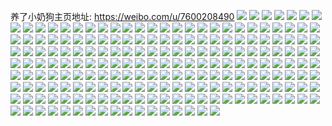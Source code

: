 养了小奶狗主页地址: https://weibo.com/u/7600208490 
![](https://wx4.sinaimg.cn/mw2000/008ilHpUgy1h9a338h41mj30le03rjrq.jpg) 
![](https://wx4.sinaimg.cn/mw2000/008ilHpUgy1h98tb0tenhj30hc0didgw.jpg) 
![](https://wx4.sinaimg.cn/mw2000/008ilHpUly1h93ljyqeqyj32c0340b29.jpg) 
![](https://wx4.sinaimg.cn/mw2000/008ilHpUly1h93lk4ju50j30u01hc142.jpg) 
![](https://wx4.sinaimg.cn/mw2000/008ilHpUgy1h9344p4w5oj30n00g4t9z.jpg) 
![](https://wx4.sinaimg.cn/mw2000/008ilHpUgy1h90yx4ji7wj31150z6tmn.jpg) 
![](https://wx4.sinaimg.cn/mw2000/008ilHpUgy1h8zvg2f4p6j30go0d0aag.jpg) 
![](https://wx4.sinaimg.cn/mw2000/008ilHpUly1h8wrglibcbj30u01blh02.jpg) 
![](https://wx4.sinaimg.cn/mw2000/008ilHpUly1h8wrgkm8szj31o0280hdt.jpg) 
![](https://wx4.sinaimg.cn/mw2000/008ilHpUly1h8w90t2awkj30qb1atqcq.jpg) 
![](https://wx4.sinaimg.cn/mw2000/008ilHpUly1h8suzu85oij30e90e9q3y.jpg) 
![](https://wx4.sinaimg.cn/mw2000/008ilHpUgy1h8nm9337x3j31kw18c1em.jpg) 
![](https://wx4.sinaimg.cn/mw2000/008ilHpUly1h8mkf1dz1gj30sv1fcdrr.jpg) 
![](https://wx4.sinaimg.cn/mw2000/008ilHpUly1h8m7m4oaryj30js0ho75a.jpg) 
![](https://wx4.sinaimg.cn/mw2000/008ilHpUgy1h897lwecbbj30qi175462.jpg) 
![](https://wx4.sinaimg.cn/mw2000/008ilHpUgy1h897lwseqlj30q61aiwn3.jpg) 
![](https://wx4.sinaimg.cn/mw2000/008ilHpUgy1h868fcwgjuj31o01iv1kx.jpg) 
![](https://wx4.sinaimg.cn/mw2000/008ilHpUgy1h868faajktj31o01ithdt.jpg) 
![](https://wx4.sinaimg.cn/mw2000/008ilHpUgy1h85on9dbi8j31np1j7hdt.jpg) 
![](https://wx4.sinaimg.cn/mw2000/008ilHpUly1h83zs9tcp6j30n00nmmyn.jpg) 
![](https://wx4.sinaimg.cn/mw2000/008ilHpUly1h83zs9idg4j30u01hcgxw.jpg) 
![](https://wx4.sinaimg.cn/mw2000/008ilHpUly1h7vu6lxvkcj30qo0uj119.jpg) 
![](https://wx4.sinaimg.cn/mw2000/008ilHpUly1h7rap09t8tj31ni1xtnpd.jpg) 
![](https://wx4.sinaimg.cn/mw2000/008ilHpUgy1h7nivoc6lvj31o01j6x6p.jpg) 
![](https://wx4.sinaimg.cn/mw2000/008ilHpUgy1h7nivp0mxdj31hc0u0ana.jpg) 
![](https://wx4.sinaimg.cn/mw2000/008ilHpUgy1h7grjtgs2pj32c0340kjo.jpg) 
![](https://wx4.sinaimg.cn/mw2000/008ilHpUgy1h7goksnnz0j30n00h8mze.jpg) 
![](https://wx4.sinaimg.cn/mw2000/008ilHpUly1h7gh314akej32yo2yo1l6.jpg) 
![](https://wx4.sinaimg.cn/mw2000/008ilHpUly1h7ea706dhvj31ce1kw4qp.jpg) 
![](https://wx4.sinaimg.cn/mw2000/008ilHpUly1h7ea7946ozj31nz1yxkjl.jpg) 
![](https://wx4.sinaimg.cn/mw2000/008ilHpUgy1h7ajkfr1avj3199152gp0.jpg) 
![](https://wx4.sinaimg.cn/mw2000/008ilHpUgy1h79wvvumitj32c0340hdt.jpg) 
![](https://wx4.sinaimg.cn/mw2000/008ilHpUly1h794rks1cyj30r61cc49n.jpg) 
![](https://wx4.sinaimg.cn/mw2000/008ilHpUly1h76cm7gb2yj31o01iix5n.jpg) 
![](https://wx4.sinaimg.cn/mw2000/008ilHpUgy1h758aczhsaj32c02c0hdt.jpg) 
![](https://wx4.sinaimg.cn/mw2000/008ilHpUly1h74jdev4sij30n00z40uo.jpg) 
![](https://wx4.sinaimg.cn/mw2000/008ilHpUly1h73wmgpvqkj30k00nt0xa.jpg) 
![](https://wx4.sinaimg.cn/mw2000/008ilHpUgy1h729fof62zj30mw14o1ae.jpg) 
![](https://wx4.sinaimg.cn/mw2000/008ilHpUly1h71gdgepn3j30sn0t4gtd.jpg) 
![](https://wx4.sinaimg.cn/mw2000/008ilHpUly1h71ggmn7fpj30yq0u075f.jpg) 
![](https://wx4.sinaimg.cn/mw2000/008ilHpUgy1h6zev181nbj31l4243b0c.jpg) 
![](https://wx4.sinaimg.cn/mw2000/008ilHpUly1h6ypir3tbrj30se1eg7cf.jpg) 
![](https://wx4.sinaimg.cn/mw2000/008ilHpUly1h6wngijwjuj30mz0vldgu.jpg) 
![](https://wx4.sinaimg.cn/mw2000/008ilHpUly1h6v8bhow72j30k80y1taq.jpg) 
![](https://wx4.sinaimg.cn/mw2000/008ilHpUly1h6v8brrkf0j30sg0sg75f.jpg) 
![](https://wx4.sinaimg.cn/mw2000/008ilHpUgy1h6uc6nffwsj30p618sdz1.jpg) 
![](https://wx4.sinaimg.cn/mw2000/008ilHpUgy1h6uc6i4zl0j31n51k14qp.jpg) 
![](https://wx4.sinaimg.cn/mw2000/008ilHpUgy1h6uc6fpwkyj31o01klkiw.jpg) 
![](https://wx4.sinaimg.cn/mw2000/008ilHpUly1h6q8wfxi79j319b0sowp7.jpg) 
![](https://wx4.sinaimg.cn/mw2000/008ilHpUly1h6q7gvhk43j30u00uz455.jpg) 
![](https://wx4.sinaimg.cn/mw2000/008ilHpUgy1h6nto7wrxsj31o01hze81.jpg) 
![](https://wx4.sinaimg.cn/mw2000/008ilHpUgy1h6ntobmyv7j30gk0d0q42.jpg) 
![](https://wx4.sinaimg.cn/mw2000/008ilHpUgy1h6k7nrkydwj30u01580yb.jpg) 
![](https://wx4.sinaimg.cn/mw2000/008ilHpUgy1h66kjizi7pj31ms1ik78i.jpg) 
![](https://wx4.sinaimg.cn/mw2000/008ilHpUgy1h66kjjil8pj30ly06egmd.jpg) 
![](https://wx4.sinaimg.cn/mw2000/008ilHpUgy1h64cw06qyaj31o0280qv5.jpg) 
![](https://wx4.sinaimg.cn/mw2000/008ilHpUgy1h64cvxny7ej30rw1dktnz.jpg) 
![](https://wx4.sinaimg.cn/mw2000/008ilHpUgy1h64cw0w026j31ca0r64d2.jpg) 
![](https://wx4.sinaimg.cn/mw2000/008ilHpUly1h5t4jwrl87j31hc0u0k2e.jpg) 
![](https://wx4.sinaimg.cn/mw2000/008ilHpUly1h5t4jvyxp8j30u01hcapr.jpg) 
![](https://wx4.sinaimg.cn/mw2000/008ilHpUly1h5sqneid3bj30rn0lb7bi.jpg) 
![](https://wx4.sinaimg.cn/mw2000/008ilHpUly1h5sqokkiypj30a509w0t8.jpg) 
![](https://wx4.sinaimg.cn/mw2000/008ilHpUly1h5pd3f1xpij329h1cyqv5.jpg) 
![](https://wx4.sinaimg.cn/mw2000/008ilHpUly1h5pd3fdjf0j314k0mjgru.jpg) 
![](https://wx4.sinaimg.cn/mw2000/008ilHpUly1h5pd3gry5dj325f1clu0x.jpg) 
![](https://wx4.sinaimg.cn/mw2000/008ilHpUly1h590i1ga4lj30go0h1jrw.jpg) 
![](https://wx4.sinaimg.cn/mw2000/008ilHpUly1h4sm41l42zj31a616tdvn.jpg) 
![](https://wx4.sinaimg.cn/mw2000/008ilHpUly1h4sm419e4pj30ww0tyws9.jpg) 
![](https://wx4.sinaimg.cn/mw2000/008ilHpUly1h4pf9m64hqj31o01myaxv.jpg) 
![](https://wx4.sinaimg.cn/mw2000/008ilHpUly1h4m1fi55d6j30n00ocad7.jpg) 
![](https://wx4.sinaimg.cn/mw2000/008ilHpUly1h4m3dmtoibj30n012vjvh.jpg) 
![](https://wx4.sinaimg.cn/mw2000/008ilHpUly1h4lzxiz6njj30n00uqaec.jpg) 
![](https://wx4.sinaimg.cn/mw2000/008ilHpUly1h4lzxysieqj30mz0u0n46.jpg) 
![](https://wx4.sinaimg.cn/mw2000/008ilHpUly1h4lzxk64qyj30n00wfq8a.jpg) 
![](https://wx4.sinaimg.cn/mw2000/008ilHpUly1h4lzxkk6btj30n00v6gug.jpg) 
![](https://wx4.sinaimg.cn/mw2000/008ilHpUly1h4lzxkv3kij30n00t50wi.jpg) 
![](https://wx4.sinaimg.cn/mw2000/008ilHpUly1h4lzxy7ngdj30mq0ulaiv.jpg) 
![](https://wx4.sinaimg.cn/mw2000/008ilHpUly1h4j82m05kxj30wq0u0qdl.jpg) 
![](https://wx4.sinaimg.cn/mw2000/008ilHpUly1h4g4h2behzj30yx0u0woi.jpg) 
![](https://wx4.sinaimg.cn/mw2000/008ilHpUly1h4g4h1w5y1j30yq0u0n4z.jpg) 
![](https://wx4.sinaimg.cn/mw2000/008ilHpUly1h4g4h2jk3oj30z20u0aiz.jpg) 
![](https://wx4.sinaimg.cn/mw2000/008ilHpUly1h4en88elpaj31ds0n0ncq.jpg) 
![](https://wx4.sinaimg.cn/mw2000/008ilHpUly1h492dy5hw8j30sg0nzwfl.jpg) 
![](https://wx4.sinaimg.cn/mw2000/008ilHpUly1h49xuyeiezj30n00wlq7d.jpg) 
![](https://wx4.sinaimg.cn/mw2000/008ilHpUly1h43d5yz5dej30n00axmxv.jpg) 
![](https://wx4.sinaimg.cn/mw2000/008ilHpUly1h3zw2yt1zyj30n00e2whr.jpg) 
![](https://wx4.sinaimg.cn/mw2000/008ilHpUly1h3zjksz1gej30n00iq0uj.jpg) 
![](https://wx4.sinaimg.cn/mw2000/008ilHpUly1h3yp98ep0pj30zn0nw0xd.jpg) 
![](https://wx4.sinaimg.cn/mw2000/008ilHpUly1h3yp982dy6j303002sa9v.jpg) 
![](https://wx4.sinaimg.cn/mw2000/008ilHpUly1h3xixwc7yzj30tg0r0qcb.jpg) 
![](https://wx4.sinaimg.cn/mw2000/008ilHpUly1h3xixvp4mfj30zi0z2qe2.jpg) 
![](https://wx4.sinaimg.cn/mw2000/008ilHpUly1h3xapjzg05j30mz0q7gq8.jpg) 
![](https://wx4.sinaimg.cn/mw2000/008ilHpUly1h3xarku8lij30je0ywgot.jpg) 
![](https://wx4.sinaimg.cn/mw2000/008ilHpUly1h3xaq0krv2j31o01in7wh.jpg) 
![](https://wx4.sinaimg.cn/mw2000/008ilHpUly1h3wbozt5kwj30k013ltbv.jpg) 
![](https://wx4.sinaimg.cn/mw2000/008ilHpUly1h3wbof5z6aj30pd0mqq4l.jpg) 
![](https://wx4.sinaimg.cn/mw2000/008ilHpUly1h3vyjwgoyyj31vz1ll7wh.jpg) 
![](https://wx4.sinaimg.cn/mw2000/008ilHpUly1h3rpefr7u7j31nr1i9hdt.jpg) 
![](https://wx4.sinaimg.cn/mw2000/008ilHpUly1h3rpedxylaj31o01iyu0x.jpg) 
![](https://wx4.sinaimg.cn/mw2000/008ilHpUly1h3rpegrzs5j30s80sg478.jpg) 
![](https://wx4.sinaimg.cn/mw2000/008ilHpUly1h3rpeibqvyj31ne1j0hdt.jpg) 
![](https://wx4.sinaimg.cn/mw2000/008ilHpUly1h3ewjdnc1jj31lp1yhb29.jpg) 
![](https://wx4.sinaimg.cn/mw2000/008ilHpUly1h3ewjfoo7xj31o01ydnpd.jpg) 
![](https://wx4.sinaimg.cn/mw2000/008ilHpUly1h3ewjje909j31o01xse81.jpg) 
![](https://wx4.sinaimg.cn/mw2000/008ilHpUly1h3dilccu4rj30sf0q7ae2.jpg) 
![](https://wx4.sinaimg.cn/mw2000/008ilHpUly1h3bj5ldp38j30u0190qee.jpg) 
![](https://wx4.sinaimg.cn/mw2000/008ilHpUly1h2648sj2njj31mp2671kx.jpg) 
![](https://wx4.sinaimg.cn/mw2000/008ilHpUly1h2648tqpxpj317z1mp1kx.jpg) 
![](https://wx4.sinaimg.cn/mw2000/008ilHpUly1h2648v0eafj31l42431j1.jpg) 
![](https://wx4.sinaimg.cn/mw2000/008ilHpUly1h24w4q0sdjj30qv0swtcc.jpg) 
![](https://wx4.sinaimg.cn/mw2000/008ilHpUly1h20rx3o5zrj30ss1f5wlf.jpg) 
![](https://wx4.sinaimg.cn/mw2000/008ilHpUly1h1py10j0f6j32yi1d8e81.jpg) 
![](https://wx4.sinaimg.cn/mw2000/008ilHpUly1h1py12nmz5j31d82fbhdu.jpg) 
![](https://wx4.sinaimg.cn/mw2000/008ilHpUgy1h1muk93uanj31lk1y4e82.jpg) 
![](https://wx4.sinaimg.cn/mw2000/008ilHpUly1h0ig89p025j32c02c07wh.jpg) 
![](https://wx4.sinaimg.cn/mw2000/008ilHpUly1h0ig9nfksjj31h60yancd.jpg) 
![](https://wx4.sinaimg.cn/mw2000/008ilHpUly1h07g3d2jm8j30u00yt4a1.jpg) 
![](https://wx4.sinaimg.cn/mw2000/008ilHpUly1h07g4w8d7ij30ty12mtr5.jpg) 
![](https://wx4.sinaimg.cn/mw2000/008ilHpUly1h056aopukrj310n1nltkc.jpg) 
![](https://wx4.sinaimg.cn/mw2000/008ilHpUly1gzlmk3zrtjj30n01dstn0.jpg) 
![](https://wx4.sinaimg.cn/mw2000/008ilHpUly1gz6esdffdrj31nd1w4b2a.jpg) 
![](https://wx4.sinaimg.cn/mw2000/008ilHpUly1gz6esf1dncj31n51xqnpd.jpg) 
![](https://wx4.sinaimg.cn/mw2000/008ilHpUly1gz6esbia8qj30pw0tsgxv.jpg) 
![](https://wx4.sinaimg.cn/mw2000/008ilHpUly1gz6esg80l7j31nu1ybu0x.jpg) 
![](https://wx4.sinaimg.cn/mw2000/008ilHpUly1gz6eshl0h5j31nz1z3x6p.jpg) 
![](https://wx4.sinaimg.cn/mw2000/008ilHpUly1gykn1h0yd9j31fj1me4l8.jpg) 
![](https://wx4.sinaimg.cn/mw2000/008ilHpUly1gykn1i55isj313u1budwr.jpg) 
![](https://wx4.sinaimg.cn/mw2000/008ilHpUly1gykn1ixs4hj3106167wqk.jpg) 
![](https://wx4.sinaimg.cn/mw2000/008ilHpUly1gyjfa5lkjuj31d81vhe81.jpg) 
![](https://wx4.sinaimg.cn/mw2000/008ilHpUly1gyjfbaozalj30qk0wcwn3.jpg) 
![](https://wx4.sinaimg.cn/mw2000/008ilHpUly1gyjffnpn23j30zb0xnq88.jpg) 
![](https://wx4.sinaimg.cn/mw2000/008ilHpUly1gy8w6c3h59j31r02c0kjl.jpg) 
![](https://wx4.sinaimg.cn/mw2000/008ilHpUly1gy8w6sfh2ij32c0340u0y.jpg) 
![](https://wx4.sinaimg.cn/mw2000/008ilHpUly1gy8w6tm0mqj30sg11xjwm.jpg) 
![](https://wx4.sinaimg.cn/mw2000/008ilHpUly1gy8w7820d6j32c0340u0y.jpg) 
![](https://wx4.sinaimg.cn/mw2000/008ilHpUly1gwjf9aur7uj30n00fk41p.jpg) 
![](https://wx4.sinaimg.cn/mw2000/008ilHpUgy1gvt2kqlssfj316o134ds5.jpg) 
![](https://wx4.sinaimg.cn/mw2000/008ilHpUgy1gvt2kq5agrj31o01j07s6.jpg) 
![](https://wx4.sinaimg.cn/mw2000/008ilHpUgy1gvnf6i4ze5j62c0340e8102.jpg) 
![](https://wx4.sinaimg.cn/mw2000/008ilHpUgy1gvnf6kup8ij61w91w1npl02.jpg) 
![](https://wx4.sinaimg.cn/mw2000/008ilHpUgy1gvnf6onsrzj61fy1frnph02.jpg) 
![](https://wx4.sinaimg.cn/mw2000/008ilHpUgy1gv5h9ka9ruj61yo2unu0x02.jpg) 
![](https://wx4.sinaimg.cn/mw2000/008ilHpUgy1gv5h9lry4vj62c02c0as802.jpg) 
![](https://wx4.sinaimg.cn/mw2000/008ilHpUgy1gv5h9ni5y9j62c0340kjl02.jpg) 
![](https://wx4.sinaimg.cn/mw2000/008ilHpUgy1guz47f4ac8j62c02c04qr02.jpg) 
![](https://wx4.sinaimg.cn/mw2000/008ilHpUgy1guz47ds0ezj62c0340hdu02.jpg) 
![](https://wx4.sinaimg.cn/mw2000/008ilHpUgy1guz47i48aoj62c03407wi02.jpg) 
![](https://wx4.sinaimg.cn/mw2000/008ilHpUgy1guz47k5e6kj62c02c01l002.jpg) 
![](https://wx4.sinaimg.cn/mw2000/008ilHpUgy1guz48s7lo0j62c02c0kjn02.jpg) 
![](https://wx4.sinaimg.cn/mw2000/008ilHpUgy1gu61peq1bkj30u00u0qay.jpg) 
![](https://wx4.sinaimg.cn/mw2000/008ilHpUgy1gu61pe591vj3280280hdt.jpg) 
![](https://wx4.sinaimg.cn/mw2000/008ilHpUgy1gu61pffvkcj31nz1nznek.jpg) 
![](https://wx4.sinaimg.cn/mw2000/008ilHpUgy1gu2ks5a0rxj30wm0tytn3.jpg) 
![](https://wx4.sinaimg.cn/mw2000/008ilHpUgy1gu2kvb7fmvj30wu0xv42p.jpg) 
![](https://wx4.sinaimg.cn/mw2000/008ilHpUgy1gtwfs8g2hpj30sg0sggp0.jpg) 
![](https://wx4.sinaimg.cn/mw2000/008ilHpUly1h3upstszazj329k3404qp.jpg) 
![](https://wx4.sinaimg.cn/mw2000/008ilHpUly1h3upu9ah5gj329g30m1b9.jpg) 
![](https://wx4.sinaimg.cn/mw2000/008ilHpUly1h3upuaffmbj32c0340b29.jpg) 
![](https://wx4.sinaimg.cn/mw2000/008ilHpUly1h3upud2utpj32c03407wh.jpg) 
![](https://wx4.sinaimg.cn/mw2000/008ilHpUly1h3upxbylbsj32ds1scx6p.jpg) 
![](https://wx4.sinaimg.cn/mw2000/008ilHpUly1h3upyttjbmj32c0340b29.jpg) 
![](https://wx4.sinaimg.cn/mw2000/008ilHpUgy1gstmvlyycrj312z16rqhc.jpg) 
![](https://wx4.sinaimg.cn/mw2000/008ilHpUgy1gstmvmdk0pj313b19bdvt.jpg) 
![](https://wx4.sinaimg.cn/mw2000/008ilHpUgy1gss1zr5683j310g0xxqcm.jpg) 
![](https://wx4.sinaimg.cn/mw2000/008ilHpUgy1gss1zs1jvdj30u80rvjxp.jpg) 
![](https://wx4.sinaimg.cn/mw2000/008ilHpUgy1gss1zt437bj31ej1941d8.jpg) 
![](https://wx4.sinaimg.cn/mw2000/008ilHpUgy1gsrts1kr2mj30dn0cn74l.jpg) 
![](https://wx4.sinaimg.cn/mw2000/008ilHpUgy1gsdgtblt10j30vw0t2do4.jpg) 
![](https://wx4.sinaimg.cn/mw2000/008ilHpUgy1gsdgtbyeukj315s12f4bp.jpg) 
![](https://wx4.sinaimg.cn/mw2000/008ilHpUgy1gs6vioowpgj323g23g4qq.jpg) 
![](https://wx4.sinaimg.cn/mw2000/008ilHpUgy1gs6vinnqcbj32c02097wh.jpg) 
![](https://wx4.sinaimg.cn/mw2000/008ilHpUgy1gs6vipq55tj62c02c0qv602.jpg) 
![](https://wx4.sinaimg.cn/mw2000/008ilHpUgy1gs6vin0pboj31160yowpa.jpg) 
![](https://wx4.sinaimg.cn/mw2000/008ilHpUgy1gs6vimkn5bj31ho1jb1aw.jpg) 
![](https://wx4.sinaimg.cn/mw2000/008ilHpUgy1gs6vim4hslj315511p49h.jpg) 
![](https://wx4.sinaimg.cn/mw2000/008ilHpUgy1gs6viqug5xj32c02c0x6p.jpg) 
![](https://wx4.sinaimg.cn/mw2000/008ilHpUgy1gs6virrv5jj31qy2c0b29.jpg) 
![](https://wx4.sinaimg.cn/mw2000/008ilHpUgy1gs6vjerwu1j32c02c0x6p.jpg) 
![](https://wx4.sinaimg.cn/mw2000/008ilHpUgy1gs3k0fxyvlj3256256h3r.jpg) 
![](https://wx4.sinaimg.cn/mw2000/008ilHpUgy1gs3k0ia8p6j32562561fr.jpg) 
![](https://wx4.sinaimg.cn/mw2000/008ilHpUgy1gs3k0ir1hlj3256256k6i.jpg) 
![](https://wx4.sinaimg.cn/mw2000/008ilHpUgy1gs3k0jofqbj32c02c0h7c.jpg) 
![](https://wx4.sinaimg.cn/mw2000/008ilHpUgy1gs3k0l9ch3j3256256b29.jpg) 
![](https://wx4.sinaimg.cn/mw2000/008ilHpUgy1gs3k0mz25yj32c0340e81.jpg) 
![](https://wx4.sinaimg.cn/mw2000/008ilHpUgy1grrir0ba1sj313l19uwxq.jpg) 
![](https://wx4.sinaimg.cn/mw2000/008ilHpUgy1grriqy171gj32c02c0hdt.jpg) 
![](https://wx4.sinaimg.cn/mw2000/008ilHpUgy1grp778fbt9j32c03401ky.jpg) 
![](https://wx4.sinaimg.cn/mw2000/008ilHpUgy1grp72yq8i0j60j306rwhd02.jpg) 
![](https://wx4.sinaimg.cn/mw2000/008ilHpUgy1grp79w2wawj31cy1kikjl.jpg) 
![](https://wx4.sinaimg.cn/mw2000/008ilHpUgy1gr90x0vm8ij31ny2804lb.jpg) 
![](https://wx4.sinaimg.cn/mw2000/008ilHpUgy1gr90wwntzlj311r11raf5.jpg) 
![](https://wx4.sinaimg.cn/mw2000/008ilHpUgy1gr90wzmzk6j314l1i51l2.jpg) 
![](https://wx4.sinaimg.cn/mw2000/008ilHpUgy1gr911uyoiqj32c0340x6p.jpg) 
![](https://wx4.sinaimg.cn/mw2000/008ilHpUgy1gr910650fcj32c0340qv8.jpg) 
![](https://wx4.sinaimg.cn/mw2000/008ilHpUgy1gr91088cmcj32c0340u0x.jpg) 
![](https://wx4.sinaimg.cn/mw2000/008ilHpUgy1gr7vb5sgqbj30ya0rmtgn.jpg) 
![](https://wx4.sinaimg.cn/mw2000/008ilHpUgy1gr7vb51kdhj32c02c0npd.jpg) 
![](https://wx4.sinaimg.cn/mw2000/008ilHpUgy1gr7vb70rjxj31mm1es4mv.jpg) 
![](https://wx4.sinaimg.cn/mw2000/008ilHpUgy1gr7vb0torzj32r122a7wi.jpg) 
